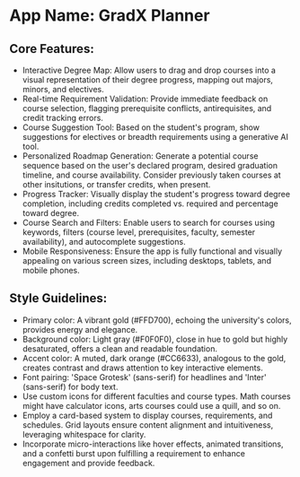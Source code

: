 # **App Name**: GradX Planner

## Core Features:

- Interactive Degree Map: Allow users to drag and drop courses into a visual representation of their degree progress, mapping out majors, minors, and electives.
- Real-time Requirement Validation: Provide immediate feedback on course selection, flagging prerequisite conflicts, antirequisites, and credit tracking errors.
- Course Suggestion Tool: Based on the student's program, show suggestions for electives or breadth requirements using a generative AI tool.
- Personalized Roadmap Generation: Generate a potential course sequence based on the user's declared program, desired graduation timeline, and course availability.  Consider previously taken courses at other insitutions, or transfer credits, when present.
- Progress Tracker: Visually display the student's progress toward degree completion, including credits completed vs. required and percentage toward degree.
- Course Search and Filters: Enable users to search for courses using keywords, filters (course level, prerequisites, faculty, semester availability), and autocomplete suggestions.
- Mobile Responsiveness: Ensure the app is fully functional and visually appealing on various screen sizes, including desktops, tablets, and mobile phones.

## Style Guidelines:

- Primary color: A vibrant gold (#FFD700), echoing the university's colors, provides energy and elegance.
- Background color: Light gray (#F0F0F0), close in hue to gold but highly desaturated, offers a clean and readable foundation.
- Accent color: A muted, dark orange (#CC6633), analogous to the gold, creates contrast and draws attention to key interactive elements. 
- Font pairing: 'Space Grotesk' (sans-serif) for headlines and 'Inter' (sans-serif) for body text.
- Use custom icons for different faculties and course types. Math courses might have calculator icons, arts courses could use a quill, and so on.
- Employ a card-based system to display courses, requirements, and schedules. Grid layouts ensure content alignment and intuitiveness, leveraging whitespace for clarity.
- Incorporate micro-interactions like hover effects, animated transitions, and a confetti burst upon fulfilling a requirement to enhance engagement and provide feedback.